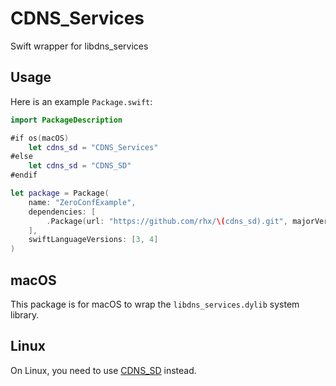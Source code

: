 # CDNS_Services
Swift wrapper for libdns_services

## Usage

Here is an example `Package.swift`:

```Swift
import PackageDescription

#if os(macOS)
    let cdns_sd = "CDNS_Services"
#else
    let cdns_sd = "CDNS_SD"
#endif

let package = Package(
    name: "ZeroConfExample",
    dependencies: [
        .Package(url: "https://github.com/rhx/\(cdns_sd).git", majorVersion: 1),
    ],
    swiftLanguageVersions: [3, 4]
)
```

## macOS

This package is for macOS to wrap the `libdns_services.dylib` system library.

## Linux

On Linux, you need to use [CDNS_SD](https://github.com/rhx/CDNS_SD) instead.